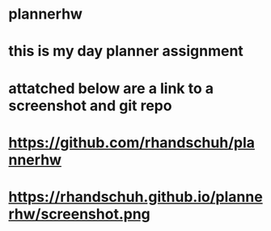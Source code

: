 # plannerhw

# this is my day planner assignment
# attatched below are a link to a screenshot and git repo

# https://github.com/rhandschuh/plannerhw
# https://rhandschuh.github.io/plannerhw/screenshot.png
